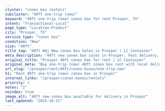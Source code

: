 ```yaml
---
cluster: "conex box rentals"
subcluster: "40ft one-trip (new)"
keyword: "40ft one-trip (new) conex box for rent Prosper, TX"
intent: "Transactional-Local"
page_type: "Location-Product"
city: "Prosper, TX"
service_type: "conex box"
condition: "New"
size: "40ft"
title_tag: "40ft W4j New conex box Sales in Prosper | LC Container"
meta_description: "40ft new conex box sales in Prosper. Fast delivery, competitive pricing. Serving conex boxes area. Quote ID: 26G. Call (214) 524-4168 for your free quote today."
original_title: "Prosper 40ft conex box for rent | LC Container"
original_meta: "Buy one-trip (new) 40ft conex box rent with local delivery in Prosper, TX. LC Container — local Since 2003. Request a fast quote today."
url_slug: "/prosper/rent/40ft/conex-boxes/one-trip-new"
h1: "Rent 40ft one-trip (new) conex box in Prosper"
internal_links: "/prosper/conex-boxes/rentals"
priority: 3
notes: "2"
noindex: true
image_alt: "40ft new conex box available for delivery in Prosper"
last_updated: "2025-10-21"
---
```


<!-- TODO: Add unique city/inventory copy, images, and internal links here. -->
